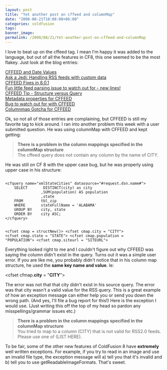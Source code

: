 ```yaml
---
layout: post
title: "Yet another post on cffeed and columnMap"
date: "2008-08-21T10:08:00+06:00"
categories: coldfusion 
tags: 
banner_image: 
permalink: /2008/08/21/Yet-another-post-on-cffeed-and-columnMap
---
```


I love to beat up on the cffeed tag. I mean I'm happy it was added to the language, but out of all the features in CF8, this one seemed to be the most flakey. Just look at the blog entries:

<a href="http://www.raymondcamden.com/index.cfm/2008/5/24/CFFEED-and-Date-Values">CFFEED and Date Values</a><br/>
<a href="http://www.coldfusionjedi.com/index.cfm/2008/4/23/Ask-a-Jedi-Handling-RSS-feeds-with-custom-data">Ask a Jedi: Handling RSS feeds with custom data</a><br/>
<a href="http://www.coldfusionjedi.com/index.cfm/2008/4/4/CFFEED-Fixes-in-801">CFFEED Fixes in 8.0.1</a><br/>
<a href="http://www.coldfusionjedi.com/index.cfm/2008/1/14/Fun-little-feed-parsing-issue-to-watch-out-for--new-lines">Fun little feed parsing issue to watch out for - new lines!</a><br/>
<a href="http://www.coldfusionjedi.com/index.cfm/2007/9/18/CFFEED-Tip--Structure-versus-Query">CFFEED Tip - Structure versus Query</a><br/>
<a href="http://www.coldfusionjedi.com/index.cfm/2007/8/22/Metadata-properties-for-CFFEED">Metadata properties for CFFEED</a><br/>
<a href="http://www.coldfusionjedi.com/index.cfm/2007/8/13/Bug-to-watch-out-for-with-CFFEED">Bug to watch out for with CFFEED</a><br/>
<a href="http://www.coldfusionjedi.com/index.cfm/2007/7/29/Columnmap-Gotcha-with-CFFEED">Columnmap Gotcha for CFFEED</a><br/>

Ok, so not all of those entries are complaining, but CFFEED is still my favorite tag to kick around. I ran into another problem this week with a user submitted question. He was using columnMap with CFFEED and kept getting:
<!--more-->
<blockquote>
<p>
<b>There is a problem in the column mappings specified in the columnMap structure</b><br/>
The cffeed query does not contain any column by the name of CITY.
</p>
</blockquote>

He was still on CF 8 with the upper case bug, but he was properly using upper case in his structure:

<code>
&lt;cfquery name="xmlStateCities" datasource="#request.dsn.name#"&gt;
    SELECT		 DISTINCT(city) as city
                ,SUM(population) AS population
                ,state
    FROM		tbl_zip
    WHERE		stateFullName = 'ALABAMA'
    GROUP BY	city, state
    ORDER BY	city ASC;
&lt;/cfquery&gt;

&lt;cfset cmap = structNew()&gt;
&lt;cfset cmap.city = "CITY"&gt;
&lt;cfset cmap.state = "STATE"&gt;
&lt;cfset cmap.population = "POPULATION"&gt;
&lt;cfset cmap.siteurl = "SITEURL"&gt;
</code>

Everything looked right to me and I couldn't figure out why CFFEED was saying the column didn't exist in the query. Turns out it was a simple user error. If you are like me, you probably didn't notice that in his column map structure, he used the <b>same key name and value</b>. Ie:

&lt;cfset cfmap.<b>city</b> = "<b>CITY</b>"&gt;

The error was not that that city didn't exist in his source query. The error was that city wasn't a valid value for the RSS query. This is a great example of how an exception message can either help you or send you down the wrong path. (And yes, I'll file a bug report for this!) Here is the exception I would use. (Just writing this off the top of my head so pardon any misspellings/grammar issues etc.)

<blockquote>
<p>
<b>There is a problem in the column mappings specified in the columnMap structure</b><br/>
You tried to map to a column (CITY) that is not valid for RSS2.0 feeds. Please use one of (LIST HERE).
</p>
</blockquote>

To be fair, some of the other new features of ColdFusion 8 have <b>extremely</b> well written exceptions. For example, if you try to read in an image and use an invalid file type, the exception message will a) tell you that it's invalid and b) tell you to use getReadableImageFormats. That's sweet.